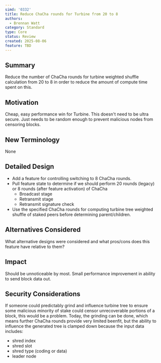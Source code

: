 ```yaml
---
simd: '0332'
title: Reduce ChaCha rounds for Turbine from 20 to 8
authors:
  - Brennan Watt
category: Standard
type: Core
status: Review
created: 2025-08-06
feature: TBD
---
```


## Summary

Reduce the number of ChaCha rounds for turbine weighted shuffle calculation
from 20 to 8 in order to reduce the amount of compute time spent on this.

## Motivation

Cheap, easy performance win for Turbine. This doesn't need to be ultra secure.
Just needs to be random enough to prevent malicious nodes from censoring blocks.

## New Terminology

None

## Detailed Design

- Add a feature for controlling switching to 8 ChaCha rounds.
- Pull feature state to determine if we should perform 20 rounds (legacy) or 8
  rounds (after feature activation) of ChaCha
  - Broadcast stage
  - Retransmit stage
  - Retransmit signature check
- Use the specified ChaCha rounds for computing turbine tree weighted shuffle of
  staked peers before determining parent/children.

## Alternatives Considered

What alternative designs were considered and what pros/cons does this feature
have relative to them?

## Impact

Should be unnoticeable by most. Small performance improvement in ability to send
block data out.

## Security Considerations

If someone could predictably grind and influence turbine tree to ensure some
malicious minority of stake could censor unrecoverable portions of a block, this
would be a problem. Today, the grinding can be done, which means further ChaCha
rounds provide very limited beenfit, but the ability to influence the generated
tree is clamped down because the input data includes:

- shred index
- shred slot
- shred type (coding or data)
- leader node
